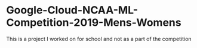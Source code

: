 # Google-Cloud-NCAA-ML-Competition-2019-Mens-Womens
This is a project I worked on for school and not as a part of the competition
